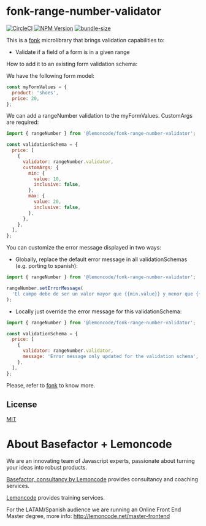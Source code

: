# fonk-range-number-validator

[![CircleCI](https://badgen.net/github/status/Lemoncode/fonk-range-number-validator/master/ci?icon=circleci&label=circleci)](https://circleci.com/gh/Lemoncode/fonk-range-number-validator/tree/master)
[![NPM Version](https://badgen.net/npm/v/@lemoncode/fonk-range-number-validator?icon=npm&label=npm)](https://www.npmjs.com/package/@lemoncode/fonk-range-number-validator)
[![bundle-size](https://badgen.net/bundlephobia/min/@lemoncode/fonk-range-number-validator)](https://bundlephobia.com/result?p=@lemoncode/fonk-range-number-validator)

This is a [fonk](https://github.com/Lemoncode/fonk) microlibrary that brings validation capabilities to:

- Validate if a field of a form is in a given range

How to add it to an existing form validation schema:

We have the following form model:

```javascript
const myFormValues = {
  product: 'shoes',
  price: 20,
};
```

We can add a rangeNumber validation to the myFormValues. CustomArgs are required:

```javascript
import { rangeNumber } from '@lemoncode/fonk-range-number-validator';

const validationSchema = {
  price: [
    {
      validator: rangeNumber.validator,
      customArgs: {
        min: {
          value: 10,
          inclusive: false,
        },
        max: {
          value: 20,
          inclusive: false,
        },
      },
    },
  ],
};
```

You can customize the error message displayed in two ways:

- Globally, replace the default error message in all validationSchemas (e.g. porting to spanish):

```javascript
import { rangeNumber } from '@lemoncode/fonk-range-number-validator';

rangeNumber.setErrorMessage(
  'El campo debe de ser un valor mayor que {{min.value}} y menor que {{max.value}}'
);
```

- Locally just override the error message for this validationSchema:

```javascript
import { rangeNumber } from '@lemoncode/fonk-range-number-validator';

const validationSchema = {
  price: [
    {
      validator: rangeNumber.validator,
      message: 'Error message only updated for the validation schema',
    },
  ],
};
```

Please, refer to [fonk](https://github.com/Lemoncode/fonk) to know more.

## License

[MIT](./LICENSE)

# About Basefactor + Lemoncode

We are an innovating team of Javascript experts, passionate about turning your ideas into robust products.

[Basefactor, consultancy by Lemoncode](http://www.basefactor.com) provides consultancy and coaching services.

[Lemoncode](http://lemoncode.net/services/en/#en-home) provides training services.

For the LATAM/Spanish audience we are running an Online Front End Master degree, more info: http://lemoncode.net/master-frontend
